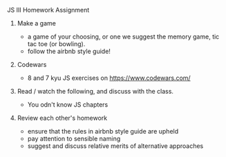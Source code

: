 JS III Homework Assignment

1) Make a game
	- a game of your choosing, or one we suggest the memory game, tic tac toe (or bowling).
	- follow the airbnb style guide!

3) Codewars
	- 8 and 7 kyu JS exercises on https://www.codewars.com/

4) Read / watch the following, and discuss with the class.
	- You odn't know JS chapters

2) Review each other's homework
	- ensure that the rules in airbnb style guide are upheld
	- pay attention to sensible naming
	- suggest and discuss relative merits of alternative approaches

